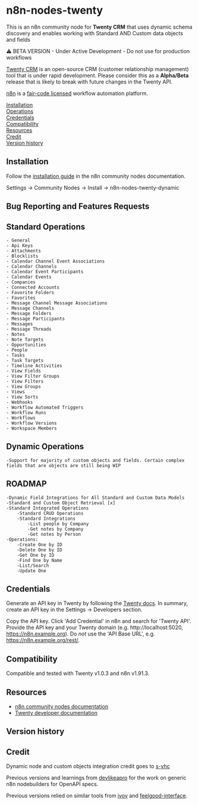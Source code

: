 # n8n-nodes-twenty

This is an n8n community node for **Twenty CRM** that uses dynamic schema discovery and enables working with Standard AND Custom data objects and fields

⚠️ BETA VERSION - Under Active Development - Do not use for production workflows

[Twenty CRM](https://twenty.com/) is an open-source CRM (customer relationship management) tool that is under rapid development. Please consider this as a **Alpha/Beta** release that is likely to break with future changes in the Twenty API.

[n8n](https://n8n.io/) is a [fair-code licensed](https://docs.n8n.io/reference/license/) workflow automation platform.

[Installation](#installation)  
[Operations](#operations)  
[Credentials](#credentials)  
[Compatibility](#compatibility)  
[Resources](#resources)  
[Credit](#credit)  
[Version history](#version-history)  

## Installation

Follow the [installation guide](https://docs.n8n.io/integrations/community-nodes/installation/) in the n8n community nodes documentation.

Settings -> Community Nodes -> Install -> n8n-nodes-twenty-dynamic

## Bug Reporting and Features Requests


## Standard Operations
    - General
    - Api Keys
    - Attachments
    - Blocklists
    - Calendar Channel Event Associations
    - Calendar Channels
    - Calendar Event Participants
    - Calendar Events
    - Companies
    - Connected Accounts
    - Favorite Folders
    - Favorites
    - Message Channel Message Associations
    - Message Channels
    - Message Folders
    - Message Participants
    - Messages
    - Message Threads
    - Notes
    - Note Targets
    - Opportunities
    - People
    - Tasks
    - Task Targets
    - Timeline Activities
    - View Fields
    - View Filter Groups
    - View Filters
    - View Groups
    - Views
    - View Sorts
    - Webhooks
    - Workflow Automated Triggers
    - Workflow Runs
    - Workflows
    - Workflow Versions
    - Workspace Members

## Dynamic Operations
    -Support for majority of custom objects and fields. Certain complex fields that are objects are still being WIP


## ROADMAP
    -Dynamic Field Integrations for All Standard and Custom Data Models
    -Standard and Custom Object Retrieval [x]
    -Standard Integrated Operations
        -Standard CRUD Operations
        -Standard Integrations
            -List people by Company
            -Get notes by Company
            -Get notes by Person
    -Operations:
        -Create One by ID
        -Delete One by ID
        -Get One by ID
        -Find One by Name
        -List/Search
        -Update One

## Credentials

Generate an API key in Twenty by following the [Twenty docs](https://twenty.com/user-guide/section/functions/api-webhooks). In summary, create an API key in the Settings -> Developers section.

Copy the API key. Click 'Add Credential' in n8n and search for 'Twenty API'. Provide the API key and your Twenty domain (e.g. http://localhost:5020, https://n8n.example.org). Do _not_ use the 'API Base URL', e.g. https://n8n.example.org/rest/.

## Compatibility

Compatible and tested with Twenty v1.0.3 and n8n v1.91.3.

## Resources

* [n8n community nodes documentation](https://docs.n8n.io/integrations/community-nodes/)
* [Twenty developer documentation](https://twenty.com/developers/)

## Version history


## Credit
Dynamic node and custom objects integration credit goes to [s-yhc](https://github.com/s-yhc/n8n-nodes-twenty-dynamic)

Previous versions and learnings from [devlikeapro](https://github.com/devlikeapro/n8n-openapi-node) for the work on generic n8n nodebuilders for OpenAPI specs. 

Previous versions relied on similar tools from [ivov](https://github.com/ivov) and [feelgood-interface](https://github.com/feelgood-interface).

